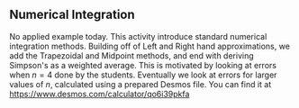 ## Numerical Integration

No applied example today.  This activity introduce standard numerical integration methods.  Building off of Left and Right hand approximations, we add the Trapezoidal and Midpoint methods, and end with deriving Simpson's as a weighted average.  This is motivated by looking at errors when $n=4$ done by the students.  Eventually we look at errors for larger values of $n$, calculated using a prepared Desmos file.  You can find it at https://www.desmos.com/calculator/qo6i39pkfa
